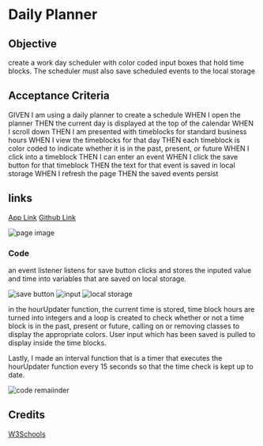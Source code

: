 # Daily Planner

## Objective 

create a work day scheduler with color coded input boxes that hold time blocks. The scheduler must also save scheduled events to the local storage

## Acceptance Criteria

GIVEN I am using a daily planner to create a schedule
WHEN I open the planner
THEN the current day is displayed at the top of the calendar
WHEN I scroll down
THEN I am presented with timeblocks for standard business hours
WHEN I view the timeblocks for that day
THEN each timeblock is color coded to indicate whether it is in the past, present, or future
WHEN I click into a timeblock
THEN I can enter an event
WHEN I click the save button for that timeblock
THEN the text for that event is saved in local storage
WHEN I refresh the page
THEN the saved events persist


## links
[App Link](https://ghudson46.github.io/daily-planner/)
[Github Link](https://github.com/ghudson46/daily-planner)

![page image](https://user-images.githubusercontent.com/63625541/88508403-bc60b380-cfac-11ea-8705-af0b61eb2366.png)

### Code
an event listener listens for save button clicks and stores the inputed value and time into variables that are saved on local storage.

![save button](https://user-images.githubusercontent.com/63625541/88508420-c5518500-cfac-11ea-8feb-2a62f561e527.png)
![input](https://user-images.githubusercontent.com/63625541/88508408-bff43a80-cfac-11ea-877a-5163291cc268.png)
![local storage](https://user-images.githubusercontent.com/63625541/88508411-c2569480-cfac-11ea-8d56-627dd3e1bbbc.png)



in the hourUpdater function, the current time is stored, time block hours are turned into integers and a loop is created to check whether or not a time block is in the past, present or future, calling on or removing classes to display the appropriate colors. User input which has been saved is pulled to display inside the time blocks. 



Lastly, I made an interval function that is a timer that executes the hourUpdater function every 15 seconds so that the time check is kept up to date. 

![code remaiinder](https://user-images.githubusercontent.com/63625541/88508427-c71b4880-cfac-11ea-8e87-14799f33ef71.png)






## Credits
[W3Schools](https://w3schools.com)

